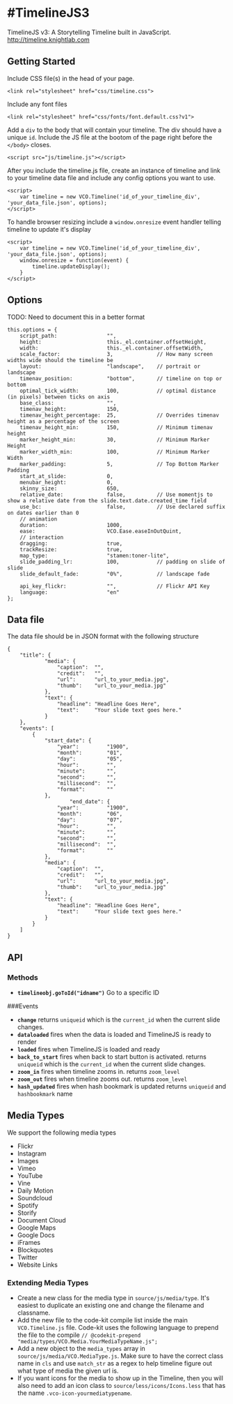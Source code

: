 #TimelineJS3
============

TimelineJS v3: A Storytelling Timeline built in JavaScript.  http://timeline.knightlab.com

## Getting Started
Include CSS file(s) in the head of your page.
```
<link rel="stylesheet" href="css/timeline.css">
```
Include any font files
```
<link rel="stylesheet" href="css/fonts/font.default.css?v1">
```
Add a `div` to the body that will contain your timeline. The div should have a unique `id`.
Include the JS file at the bootom of the page right before the `</body>` closes.
```
<script src="js/timeline.js"></script>
```
After you include the timeline.js file, create an instance of timeline and link to your timeline data file and include any config options you want to use.
```
<script>
	var timeline = new VCO.Timeline('id_of_your_timeline_div', 'your_data_file.json', options);
</script>
```
To handle browser resizing include a `window.onresize` event handler telling timeline to update it's display
```
<script>
	var timeline = new VCO.Timeline('id_of_your_timeline_div', 'your_data_file.json', options);
	window.onresize = function(event) {
		timeline.updateDisplay();
	}
</script>
```
	

## Options
TODO: Need to document this in a better format
	
	this.options = {
		script_path: 				"",
		height: 					this._el.container.offsetHeight,
		width: 						this._el.container.offsetWidth,
		scale_factor: 				3, 				// How many screen widths wide should the timeline be
		layout: 					"landscape", 	// portrait or landscape
		timenav_position: 			"bottom", 		// timeline on top or bottom
		optimal_tick_width: 		100,			// optimal distance (in pixels) between ticks on axis
		base_class: 				"",
		timenav_height: 			150,
		timenav_height_percentage: 	25,				// Overrides timenav height as a percentage of the screen
		timenav_height_min: 		150, 			// Minimum timenav height
		marker_height_min: 			30, 			// Minimum Marker Height
		marker_width_min: 			100, 			// Minimum Marker Width
		marker_padding: 			5,				// Top Bottom Marker Padding
		start_at_slide: 			0,
		menubar_height: 			0,
		skinny_size: 				650,
		relative_date: 				false, 			// Use momentjs to show a relative date from the slide.text.date.created_time field
		use_bc: 					false, 			// Use declared suffix on dates earlier than 0
		// animation
		duration: 					1000,
		ease: 						VCO.Ease.easeInOutQuint,
		// interaction
		dragging: 					true,
		trackResize: 				true,
		map_type: 					"stamen:toner-lite",
		slide_padding_lr: 			100, 			// padding on slide of slide
		slide_default_fade: 		"0%", 			// landscape fade

		api_key_flickr: 			"", 			// Flickr API Key
		language:               	"en"		
	};

## Data file
The data file should be in JSON format with the following structure

```
{
	"title": {
			"media": {
				"caption": 	"",
				"credit": 	"",
				"url": 		"url_to_your_media.jpg",
				"thumb": 	"url_to_your_media.jpg"
			},
			"text": {
				"headline": "Headline Goes Here",
				"text": 	"Your slide text goes here."
			}
	},
	"events": [
		{
			"start_date": {
				"year":			"1900",
				"month":		"01",
				"day": 			"05",
				"hour": 		"",
				"minute": 		"",
				"second": 		"",
				"millisecond": 	"",
				"format": 		""
			},
                	"end_date": {
				"year":			"1900",
				"month":		"06",
				"day": 			"07",
				"hour": 		"",
				"minute": 		"",
				"second": 		"",
				"millisecond": 	"",
				"format": 		""
			},
			"media": {
				"caption": 	"",
				"credit": 	"",
				"url": 		"url_to_your_media.jpg",
				"thumb": 	"url_to_your_media.jpg"
			},
			"text": {
				"headline": "Headline Goes Here",
				"text": 	"Your slide text goes here."
			}
		}
	]
}
```
## API
### Methods
* **`timelineobj.goToId("idname")`** Go to a specific ID

###Events
* **`change`** returns `uniqueid` which is the `current_id` when the current slide changes.
* **`dataloaded`** fires when the data is loaded and TimelineJS is ready to render
* **`loaded`** fires when TimelineJS is loaded and ready 
* **`back_to_start`** fires when back to start button is activated. returns `uniqueid` which is the `current_id` when the current slide changes.
* **`zoom_in`** fires when timeline zooms in. returns `zoom_level`
* **`zoom_out`** fires when timeline zooms out. returns `zoom_level`
* **`hash_updated`** fires when hash bookmark is updated returns `uniqueid` and `hashbookmark` name

## Media Types
We support the following media types
* Flickr
* Instagram
* Images
* Vimeo
* YouTube
* Vine
* Daily Motion
* Soundcloud
* Spotify
* Storify
* Document Cloud
* Google Maps
* Google Docs
* iFrames
* Blockquotes
* Twitter
* Website Links

### Extending Media Types
* Create a new class for the media type in `source/js/media/type`. It's easiest to duplicate an existing one and change the filename and classname.
* Add the new file to the code-kit compile list inside the main `VCO.Timeline.js` file. Code-kit uses the following language to prepend the file to the compile `// @codekit-prepend "media/types/VCO.Media.YourMediaTypeName.js";`
* Add a new object to the `media_types` array in `source/js/media/VCO.MediaType.js`. Make sure to have the correct class name in `cls` and use `match_str` as a regex to help timeline figure out what type of media the given url is.
* If you want icons for the media to show up in the Timeline, then you will also need to add an icon class to `source/less/icons/Icons.less` that has the name `.vco-icon-yourmediatypename`. 

